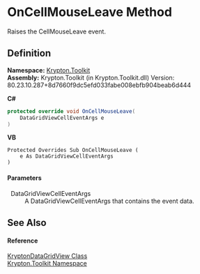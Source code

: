 # OnCellMouseLeave Method


Raises the CellMouseLeave event.



## Definition
**Namespace:** <a href="79d2eac2-21f4-54ff-7552-b20c33c30600.md">Krypton.Toolkit</a>  
**Assembly:** Krypton.Toolkit (in Krypton.Toolkit.dll) Version: 80.23.10.287+8d7660f9dc5efd033fabe008ebfb904beab6d444

**C#**
``` C#
protected override void OnCellMouseLeave(
	DataGridViewCellEventArgs e
)
```
**VB**
``` VB
Protected Overrides Sub OnCellMouseLeave ( 
	e As DataGridViewCellEventArgs
)
```



#### Parameters
<dl><dt>  DataGridViewCellEventArgs</dt><dd>A DataGridViewCellEventArgs that contains the event data.</dd></dl>

## See Also


#### Reference
<a href="b763ad9e-a40e-a9d4-85a7-f45569078e74.md">KryptonDataGridView Class</a>  
<a href="79d2eac2-21f4-54ff-7552-b20c33c30600.md">Krypton.Toolkit Namespace</a>  
